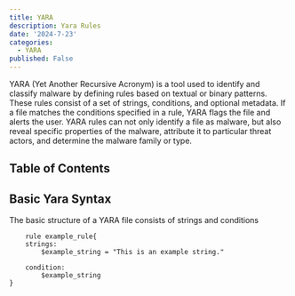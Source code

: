 ```yaml
---
title: YARA
description: Yara Rules
date: '2024-7-23'
categories:
  - YARA
published: False
---
```

YARA (Yet Another Recursive Acronym) is a tool used to identify and classify malware by defining rules based on textual or binary patterns. These rules consist of a set of strings, conditions, and optional metadata. If a file matches the conditions specified in a rule, YARA flags the file and alerts the user. YARA rules can not only identify a file as malware, but also reveal specific properties of the malware, attribute it to particular threat actors, and determine the malware family or type.
## Table of Contents

## Basic Yara Syntax

The basic structure of a YARA file consists of strings and conditions


```
    rule example_rule{
	strings:
		$example_string = "This is an example string."

	condition:
		$example_string
}

```